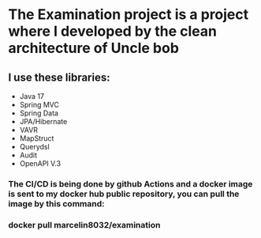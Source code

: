 # The Examination project is a project where I developed by the clean architecture of Uncle bob
## I use these libraries:

- Java 17
- Spring MVC
- Spring Data
- JPA/Hibernate
- VAVR
- MapStruct
- Querydsl
- Audit
- OpenAPI V.3

### The CI/CD is being done by github Actions and a docker image is sent to my docker hub public repository, you can pull the image by this command: 
### docker pull marcelin8032/examination
